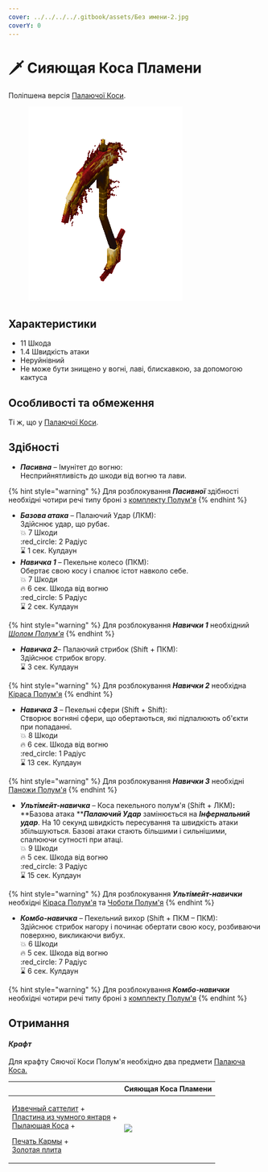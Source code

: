 ```yaml
---
cover: ../../../../.gitbook/assets/Без имени-2.jpg
coverY: 0
---
```


# 🗡 Сияющая Коса Пламени

Поліпшена версія [Палаючої Коси](./).

<figure><img src="../../../../.gitbook/assets/flamos_scythe_shiny.gif" alt=""><figcaption></figcaption></figure>

## Характеристики

* 11 Шкода
* 1.4 Швидкість атаки
* Неруйнівний
* Не може бути знищено у вогні, лаві, блискавкою, за допомогою кактуса

## Особливості та обмеження

Ті ж, що у [Палаючої Коси](./).

## Здібності

* _**Пасивна**_ – Імунітет до вогню:\
  Несприйнятливість до шкоди від вогню та лави.

{% hint style="warning" %}
Для розблокування _**Пасивної**_ здібності необхідні чотири речі типу броні з [комплекту Полум'я](../)
{% endhint %}

* _**Базова атака**_ – Палаючий Удар (ЛКМ):\
  Здійснює удар, що рубає.\
  :boom: 7 Шкоди\
  :red\_circle: 2 Радіус\
  :hourglass: 1 сек. Кулдаун
* _**Навичка 1**_ – Пекельне колесо (ПКМ):\
  Обертає свою косу і спалює істот навколо себе.\
  :boom: 7 Шкоди\
  :fire: 6 сек. Шкода від вогню\
  :red\_circle: 5 Радіус\
  :hourglass: 2 сек. Кулдаун

{% hint style="warning" %}
Для розблокування _**Навички 1**_ необхідний [_Шолом Полум'я_](../shlem-plameni.md)
{% endhint %}

* _**Навичка 2**_– Палаючий стрибок (Shift + ПКМ):\
  Здійснює стрибок вгору.\
  :hourglass: 3 сек. Кулдаун

{% hint style="warning" %}
Для розблокування _**Навички 2**_ необхідна [Кіраса Полум'я](../kirasa-plameni.md)
{% endhint %}

* _**Навичка 3**_ – Пекельні сфери (Shift + Shift):\
  Створює вогняні сфери, що обертаються, які підпалюють об'єкти при попаданні.\
  :boom: 8 Шкоди\
  :fire: 6 сек. Шкода від вогню\
  :red\_circle: 1 Радіус\
  :hourglass: 13 сек. Кулдаун

{% hint style="warning" %}
Для розблокування _**Навички 3**_ необхідні [Паножи Полум'я](../ponozhi-plameni.md)
{% endhint %}

* _**Ультімейт-навичка**_ – Коса пекельного полум'я (Shift + ЛКМ)**:**\
  **Базова атака **_**Палаючий Удар**_ замінюється на _**Інфернальний удар**_. На 10 секунд швидкість пересування та швидкість атаки збільшуються. Базові атаки стають більшими і сильнішими, спалюючи сутності при атаці.\
  :boom: 9 Шкоди\
  :fire: 5 сек. Шкода від вогню\
  :red\_circle: 3 Радіус\
  :hourglass: 15 сек. Кулдаун

{% hint style="warning" %}
Для розблокування _**Ультімейт-навички**_ необхідні [Кіраса Полум'я](../kirasa-plameni.md) та [Чоботи Полум'я](../botinki-plameni.md)
{% endhint %}

* _**Комбо-навичка**_ – Пекельний вихор (Shift + ПКМ – ПКМ):\
  Здійснює стрибок нагору і починає обертати свою косу, розбиваючи поверхню, викликаючи вибух.\
  :boom: 6 Шкоди\
  :fire: 5 сек. Шкода від вогню\
  :red\_circle: 7 Радіус\
  :hourglass: 6 сек. Кулдаун

{% hint style="warning" %}
Для розблокування _**Комбо-навички**_ необхідні чотири речі типу броні з [комплекту Полум'я](../)
{% endhint %}

## Отримання

#### _Крафт_

Для крафту Сяючої Коси Полум'я необхідно два предмети [Палаюча Коса.](./)

| ㅤ                                                                                                                                                                                                                                                                                                                                                               | Сияющая Коса Пламени                                                  |
| --------------------------------------------------------------------------------------------------------------------------------------------------------------------------------------------------------------------------------------------------------------------------------------------------------------------------------------------------------------- | --------------------------------------------------------------------- |
| <p><a href="../../../materialy/izvechnyi-sattelit.md">Извечный саттелит</a> +<br><a href="../../../materialy/plastina-iz-chumnogo-yantarya.md">Пластина из чумного янтаря</a> +<br><a href="./">Пылающая Коса</a> +</p><p><a href="../../../materialy/pechat-karmy.md">Печать Кармы</a> +<br><a href="../../../materialy/gold_plate_0.md">Золотая плита</a></p> | ![](../../../../.gitbook/assets/flamos\_flamos\_scythe\_shiny\_0.png) |
